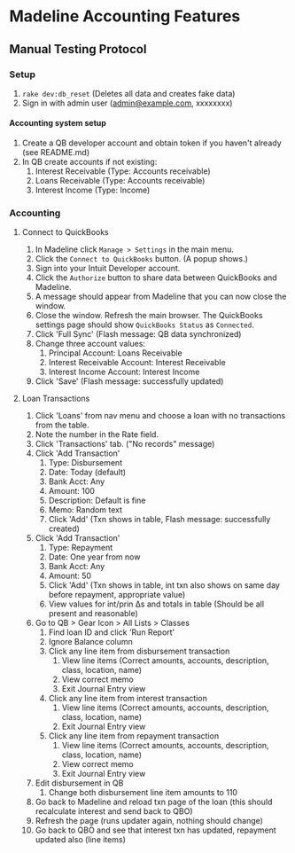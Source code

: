 # Madeline Accounting Features
## Manual Testing Protocol

### Setup

1. `rake dev:db_reset` (Deletes all data and creates fake data)
2. Sign in with admin user (admin@example.com, xxxxxxxx)

#### Accounting system setup

1. Create a QB developer account and obtain token if you haven't already (see README.md)
2. In QB create accounts if not existing:
    1. Interest Receivable (Type: Accounts receivable)
    2. Loans Receivable (Type: Accounts receivable)
    3. Interest Income (Type: Income)

### Accounting

1. Connect to QuickBooks
    1. In Madeline click `Manage > Settings` in the main menu.
    1. Click the `Connect to QuickBooks` button. (A popup shows.)
    1. Sign into your Intuit Developer account.
    1. Click the `Authorize` button to share data between QuickBooks and Madeline.
    1. A message should appear from Madeline that you can now close the window.
    4. Close the window. Refresh the main browser. The QuickBooks settings page should show `QuickBooks Status`
as `Connected`.
    5. Click 'Full Sync' (Flash message: QB data synchronized)
    6. Change three account values:
        1. Principal Account: Loans Receivable
        2. Interest Receivable Account: Interest Receivable
        3. Interest Income Account: Interest Income
    7. Click 'Save' (Flash message: successfully updated)

4. Loan Transactions
    1. Click 'Loans' from nav menu and choose a loan with no transactions from the table.
    2. Note the number in the Rate field.
    2. Click 'Transactions' tab. ("No records" message)
    3. Click 'Add Transaction'
        1. Type: Disbursement
        2. Date: Today (default)
        3. Bank Acct: Any
        4. Amount: 100
        5. Description: Default is fine
        6. Memo: Random text
        7. Click 'Add' (Txn shows in table, Flash message: successfully created)
    4. Click 'Add Transaction'
        1. Type: Repayment
        2. Date: One year from now
        3. Bank Acct: Any
        4. Amount: 50
        5. Click 'Add' (Txn shows in table, int txn also shows on same day before repayment, appropriate value)
        6. View values for int/prin ∆s and totals in table (Should be all present and reasonable)
    5. Go to QB > Gear Icon > All Lists > Classes
        1. Find loan ID and click 'Run Report'
        2. Ignore Balance column
        2. Click any line item from disbursement transaction
            1. View line items (Correct amounts, accounts, description, class, location, name)
            2. View correct memo
            4. Exit Journal Entry view
        5. Click any line item from interest transaction
            1. View line items (Correct amounts, accounts, description, class, location, name)
            2. Exit Journal Entry view
        7. Click any line item from repayment transaction
            1. View line items (Correct amounts, accounts, description, class, location, name)
            2. View correct memo
            3. Exit Journal Entry view
    6. Edit disbursement in QB
        1. Change both disbursement line item amounts to 110
    7. Go back to Madeline and reload txn page of the loan (this should recalculate interest and send back to QBO)
    8. Refresh the page (runs updater again, nothing should change)
    9. Go back to QBO and see that interest txn has updated, repayment updated also (line items)
